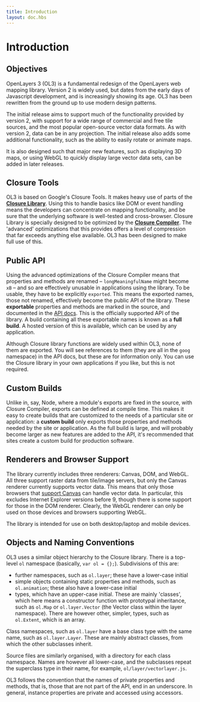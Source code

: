 ```yaml
---
title: Introduction
layout: doc.hbs
---
```


# Introduction

## Objectives
OpenLayers 3 (OL3) is a fundamental redesign of the OpenLayers web mapping library. Version 2 is widely used, but dates from the early days of Javascript development, and is increasingly showing its age. OL3 has been rewritten from the ground up to use modern design patterns.

The initial release aims to support much of the functionality provided by version 2, with support for a wide range of commercial and free tile sources, and the most popular open-source vector data formats. As with version 2, data can be in any projection. The initial release also adds some additional functionality, such as the ability to easily rotate or animate maps.

It is also designed such that major new features, such as displaying 3D maps, or using WebGL to quickly display large vector data sets, can be added in later releases.

## Closure Tools
OL3 is based on Google's Closure Tools. It makes heavy use of parts of the [__Closure Library__](https://developers.google.com/closure/library/). Using this to handle basics like DOM or event handling means the developers can concentrate on mapping functionality, and be sure that the underlying software is well-tested and cross-browser. Closure Library is specially designed to be optimized by the [__Closure Compiler__](https://developers.google.com/closure/compiler/). The 'advanced' optimizations that this provides offers a level of compression that far exceeds anything else available. OL3 has been designed to make full use of this.

## Public API
Using the advanced optimizations of the Closure Compiler means that properties and methods are renamed &ndash; `longMeaningfulName` might become `xB` &ndash; and so are effectively unusable in applications using the library. To be usable, they have to be explicitly `exported`. This means the exported names, those not renamed, effectively become the public API of the library. These __exportable__ properties and methods are marked in the source, and documented in the [API docs](../../apidoc). This is the officially supported API of the library. A build containing all these exportable names is known as a __full build__. A hosted version of this is available, which can be used by any application.

Although Closure library functions are widely used within OL3, none of them are exported. You will see references to them (they are all in the `goog` namespace) in the API docs, but these are for information only. You can use the Closure library in your own applications if you like, but this is not required.

## Custom Builds
Unlike in, say, Node, where a module's exports are fixed in the source, with Closure Compiler, exports can be defined at compile time. This makes it easy to create builds that are customized to the needs of a particular site or application: a __custom build__ only exports those properties and methods needed by the site or application. As the full build is large, and will probably become larger as new features are added to the API, it's recommended that sites create a custom build for production software.

## Renderers and Browser Support
The library currently includes three renderers: Canvas, DOM, and WebGL. All three support raster data from tile/image servers, but only the Canvas renderer currently supports vector data. This means that only those browsers that [support Canvas](http://caniuse.com/canvas) can handle vector data. In particular, this excludes Internet Explorer versions before 9, though there is some support for those in the DOM renderer. Clearly, the WebGL renderer can only be used on those devices and browsers supporting WebGL.

The library is intended for use on both desktop/laptop and mobile devices.

## Objects and Naming Conventions
OL3 uses a similar object hierarchy to the Closure library. There is a top-level `ol` namespace (basically, `var ol = {};`). Subdivisions of this are:

* further namespaces, such as `ol.layer`; these have a lower-case initial
* simple objects containing static properties and methods, such as `ol.animation`; these also have a lower-case initial
* types, which have an upper-case initial. These are mainly 'classes', which here means a constructor function with prototypal inheritance, such as `ol.Map` or `ol.layer.Vector` (the Vector class within the layer namespace). There are however other, simpler, types, such as `ol.Extent`, which is an array.

Class namespaces, such as `ol.layer` have a base class type with the same name, such as `ol.layer.Layer`. These are mainly abstract classes, from which the other subclasses inherit.

Source files are similarly organised, with a directory for each class namespace. Names are however all lower-case, and the subclasses repeat the superclass type in their name, for example, `ol/layer/vectorlayer.js`.

OL3 follows the convention that the names of private properties and methods, that is, those that are not part of the API, end in an underscore. In general, instance properties are private and accessed using accessors.
